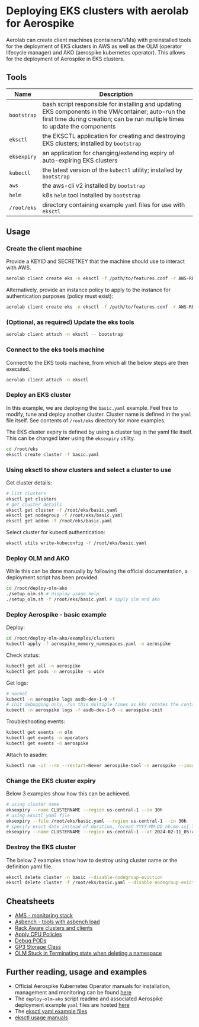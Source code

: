 # Deploying EKS clusters with aerolab for Aerospike

Aerolab can create client machines (containers/VMs) with preinstalled tools for the deployment of EKS clusters in AWS as well as the OLM (operator lifecycle manager) and AKO (aerospike kubernetes operator). This allows for the deployment of Aerospike in EKS clusters.

## Tools

Name | Description
--- | ---
`bootstrap` | bash script responsible for installing and updating EKS components in the VM/container; auto-run the first time during creation; can be run multiple times to update the components
`eksctl` | the EKSCTL application for creating and destroying EKS clusters; installed by `bootstrap`
`eksexpiry` | an application for changing/extending expiry of auto-expiring EKS clusters
`kubectl` | the latest version of the `kubectl` utility; installed by `bootstrap`
`aws` | the aws-cli v2 installed by `bootstrap`
`helm` | k8s `helm` tool installed by `bootstrap`
`/root/eks` | directory containing example `yaml` files for use with `eksctl`

## Usage

### Create the client machine

Provide a KEYID and SECRETKEY that the machine should use to interact with AWS.

```bash
aerolab client create eks -n eksctl -f /path/to/features.conf -r AWS-REGION -k AKIAxxxxxxxxxxxxxx -s xxxxxxxxxxxxxxxxxx
```

Alternatively, provide an instance policy to apply to the instance for authentication purposes (policy must exist):

```bash
aerolab client create eks -n eksctl -f /path/to/features.conf -r AWS-REGION -x AWS-POLICY-NAME
```

### (Optional, as required) Update the eks tools

```bash
aerolab client attach -n eksctl -- bootstrap
```

### Connect to the eks tools machine

Connect to the EKS tools machine, from which all the below steps are then executed.

```bash
aerolab client attach -n eksctl
```

### Deploy an EKS cluster

In this example, we are deploying the `basic.yaml` example. Feel free to modify, tune and deploy another cluster. Cluster name is defined in the `yaml` file itself. See contents of `/root/eks` directory for more examples.

The EKS cluster expiry is defined by using a cluster tag in the yaml file itself. This can be changed later using the `eksexpiry` utility.

```bash
cd /root/eks
eksctl create cluster -f basic.yaml
```

### Using eksctl to show clusters and select a cluster to use

Get cluster details:

```bash
# list clusters
eksctl get clusters
# get cluster details
eksctl get cluster -f /root/eks/basic.yaml
eksctl get nodegroup -f /root/eks/basic.yaml
eksctl get addon -f /root/eks/basic.yaml
```

Select cluster for kubectl authentication:

```bash
eksctl utils write-kubeconfig -f /root/eks/basic.yaml
```

### Deploy OLM and AKO

While this can be done manually by following the official documentation, a deployment script has been provided.

```bash
cd /root/deploy-olm-ako
./setup_olm.sh # display usage help
./setup_olm.sh -f /root/eks/basic.yaml # apply olm and ako
```

### Deploy Aerospike - basic example

Deploy:

```bash
cd /root/deploy-olm-ako/examples/clusters
kubectl apply -f aerospike_memory_namespaces.yaml -n aerospike
```

Check status:

```bash
kubectl get all -n aerospike
kubectl get pods -n aerospike -o wide
```

Get logs:

```bash
# normal
kubectl -n aerospike logs asdb-dev-1-0 -f
# init debugging only, run this multiple times as k8s rotates the containers until a useful error appears
kubectl -n aerospike logs -f asdb-dev-1-0 -c aerospike-init
```

Troubleshooting events:

```bash
kubectl get events -n olm
kubectl get events -n operators
kubectl get events -n aerospike
```

Attach to asadm:

```bash
kubectl run -it --rm --restart=Never aerospike-tool -n aerospike --image=aerospike/aerospike-tools:latest -- asadm -h asdb-dev-1-0.asdb-dev.aerospike:3000 -U admin -Padmin123
```

### Change the EKS cluster expiry

Below 3 examples show how this can be achieved.

```bash
# using cluster name
eksexpiry --name CLUSTERNAME --region us-central-1 --in 30h
# using eksctl yaml file
eksexpiry --file /root/eks/basic.yaml --region us-central-1 --in 30h
# specify exact date instead of duration, format YYYY-MM-DD_hh:mm:ss[_TZ] ; if timezone is not specified, UTC is assumed
eksexpiry --name CLUSTERNAME --region us-central-1 --at 2024-02-11_05:40:15_0700
```

### Destroy the EKS cluster

The below 2 examples show how to destroy using cluster name or the definition yaml file.

```bash
eksctl delete cluster -n basic --disable-nodegroup-eviction
eksctl delete cluster -f /root/eks/basic.yaml --disable-nodegroup-eviction
```

## Cheatsheets

* [AMS - monitoring stack](other/ams.md)
* [Asbench - tools with asbench load](other/asbench.md)
* [Rack Aware clusters and clients](other/rackaware.md)
* [Apply CPU Policies](other/cpu_policy.md)
* [Debug PODs](other/debug_pods.md)
* [GP3 Storage Class](other/gp3_storage_class.md)
* [OLM Stuck in Terminating state when deleting a namespace](other/olm_stuck_deleting_namespace.md)

## Further reading, usage and examples

* Official Aerospike Kubernetes Operator manuals for installation, management and monitoring can be found [here](https://aerospike.com/docs/cloud/kubernetes/operator)
* The `deploy-olm-ako` script readme and associated Aerospike deployment example `yaml` files are hosted [here](https://github.com/colton-aerospike/deploy-olm-ako/tree/eksctl)
* The [eksctl yaml example files](https://github.com/eksctl-io/eksctl/tree/main/examples)
* [eksctl usage manuals](https://eksctl.io/usage/schema/#metadata-tags)

